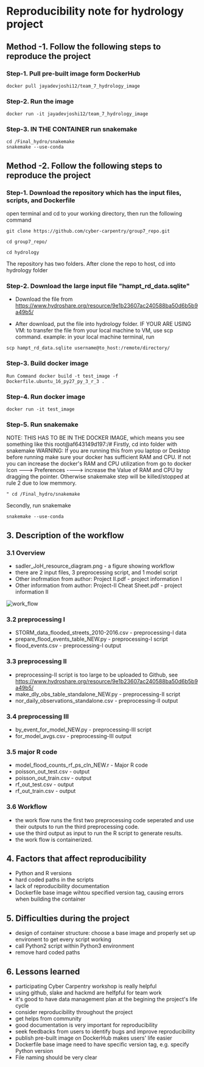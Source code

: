 # Reproducibility note for hydrology project

## Method -1. Follow the following steps to reproduce the project
### Step-1. Pull pre-built image form DockerHub
```
docker pull jayadevjoshi12/team_7_hydrology_image
```
### Step-2. Run the image
```
docker run -it jayadevjoshi12/team_7_hydrology_image
```
### Step-3. IN THE CONTAINER run snakemake
```
cd /Final_hydro/snakemake
snakemake --use-conda
```

## Method -2. Follow the following steps to reproduce the project

### Step-1. Download the repository which has the input files, scripts, and Dockerfile
open terminal and cd to your working directory, then run the following command
```
git clone https://github.com/cyber-carpentry/group7_repo.git
```
```
cd group7_repo/
```
```
cd hydrology
```
The repository has two folders. After clone the repo to host, cd into hydrology folder

### Step-2. Download the large input file "hampt_rd_data.sqlite"
- Download the file from 
https://www.hydroshare.org/resource/9e1b23607ac240588ba50d6b5b9a49b5/

- After download, put the file into hydrology folder. 
IF YOUR ARE USING VM:
to transfer the file from your local machine to VM, use scp command.
example: in your local machine terminal, run
```
scp hampt_rd_data.sqlite username@to_host:/remote/directory/
```

### Step-3. Build docker image
```
Run Command docker build -t test_image -f Dockerfile.ubuntu_16_py27_py_3_r_3 .
```
### Step-4. Run docker image
```
docker run -it test_image
```
### Step-5. Run snakemake 
NOTE: THIS HAS TO BE IN THE DOCKER IMAGE, which means you see something like this root@af643149d197:/#
Firstly, cd into folder with snakemake
WARNING: If you are running this from you laptop or Desktop before running make sure your docker has sufficient RAM and CPU. If not you can increase the docker's RAM and CPU utilization from go to docker Icon ---> Preferences  ----> increase the Value of RAM and CPU by dragging the pointer. Otherwise snakemake step will be killed/stopped at rule 2 due to low memmory. 
```
" cd /Final_hydro/snakemake
```
Secondly, run snakemake
```
snakemake --use-conda
```


## 3. Description of the workflow
### 3.1 Overview
- sadler_JoH_resource_diagram.png - a figure showing workflow
- there are 2 input files, 3 preprocessing script, and 1 model script
- Other inofrmation from author: Project II.pdf - project information I
- Other information from author: Project-II Cheat Sheet.pdf - project information II

![work_flow](https://github.com/cyber-carpentry/group7_repo/blob/master/hydrology/sadler_JoH_resource_diagram.png)


### 3.2 preprocessing I
- STORM_data_flooded_streets_2010-2016.csv - preprocessing-I data
- prepare_flood_events_table_NEW.py - preprocessing-I script
- flood_events.csv - preprocessing-I output

### 3.3 preprocessing II
- preprocessing-II script is too large to be uploaded to Github, see https://www.hydroshare.org/resource/9e1b23607ac240588ba50d6b5b9a49b5/
- make_dly_obs_table_standalone_NEW.py - preprocessing-II script
- nor_daily_observations_standalone.csv - preprocessing-II output

### 3.4 preprocessing III
- by_event_for_model_NEW.py - preprocessing-III script
- for_model_avgs.csv - preprocessing-III output

### 3.5 major R code
- model_flood_counts_rf_ps_cln_NEW.r - Major R code
- poisson_out_test.csv - output
- poisson_out_train.csv - output
- rf_out_test.csv - output
- rf_out_train.csv - output

### 3.6 Workflow
- the work flow runs the first two preprocessing code seperated and use their outputs to run the third preprocessing code.
- use the third output as input to run the R script to generate results.
- the work flow is containerized.

 ## 4. Factors that affect reproducibility
- Python and R versions
- hard coded paths in the scripts
- lack of reproducibility documentation
- Dockerfile base image wihtou specified version tag, causing errors when building the container

 ## 5. Difficulties during the project
 - design of container structure: choose a base image and properly set up environent to get every script working
 - call Python2 script within Python3 environment
 - remove hard coded paths
 
  ## 6. Lessons learned
  - participating Cyber Carpentry workshop is really helpful 
  - using github, slake and hackmd are helfpful for team work
  - it's good to have data management plan at the begining the project's life cycle
  - consider reproducibility throughout the project
  - get helps from community 
  - good documentation is very important for reproducibility
  - seek feedbacks from users to identify bugs and improve reproducibility
  - publish pre-built image on DockerHub makes users' life easier
  - Dockerfile base image need to have specific version tag, e.g. specify Python version
  - File naming should be very clear

  
